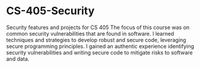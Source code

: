 # CS-405-Security
Security features and projects for CS 405
The focus of this course was on common security vulnerabilities that are found in software. 
I learned techniques and strategies to develop robust and secure code, leveraging secure programming principles. 
I gained an authentic experience identifying security vulnerabilities and writing secure code to mitigate risks to software and data.
